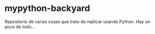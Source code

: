 # mypython-backyard
Repositorio de varias cosas que trato de replicar usando Python. Hay un poco de todo...
